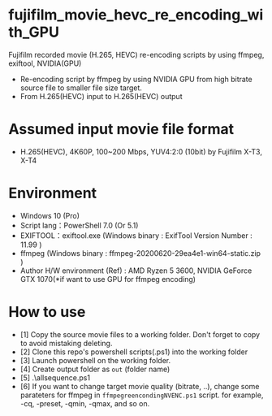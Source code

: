 # fujifilm_movie_hevc_re_encoding_with_GPU
Fujifilm recorded movie (H.265, HEVC)  re-encoding scripts by using ffmpeg, exiftool, NVIDIA(GPU)
* Re-encoding script by ffmpeg by using NVIDIA GPU from high bitrate source file to smaller file size target.
* From H.265(HEVC) input to H.265(HEVC) output

# Assumed input movie file format

* H.265(HEVC), 4K60P, 100~200 Mbps, YUV4:2:0 (10bit) by Fujifilm X-T3, X-T4

# Environment
* Windows 10 (Pro)
* Script lang：PowerShell 7.0 (Or 5.1)
* EXIFTOOL：exiftool.exe (Windows binary : ExifTool Version Number : 11.99 )
* ffmpeg (Windows binary : ffmpeg-20200620-29ea4e1-win64-static.zip )
* Author H/W environment (Ref) : AMD Ryzen 5 3600, NVIDIA GeForce GTX 1070(*if want to use GPU for ffmpeg encoding)

# How to use
* [1] Copy the source movie files to a working folder. Don't forget to copy to avoid mistaking deleting.
* [2] Clone this repo's powershell scripts(.ps1) into the working folder
* [3] Launch powershell on the working folder.
* [4] Create output folder as `out` (folder name)
* [5] .\allsequence.ps1
* [6] If you want to change target movie quality (bitrate, ..), change some parateters for ffmpeg in `ffmpegreencondingNVENC.ps1` script. for example, -cq, -preset, -qmin, -qmax, and so on.
